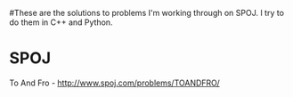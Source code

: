 #These are the solutions to problems I'm working through on SPOJ.  I try to do them in C++ and Python.

# SPOJ
To And Fro - http://www.spoj.com/problems/TOANDFRO/
